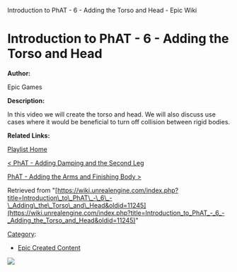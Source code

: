 Introduction to PhAT - 6 - Adding the Torso and Head - Epic Wiki                    

Introduction to PhAT - 6 - Adding the Torso and Head
====================================================

  

**Author:**

Epic Games

**Description:**

In this video we will create the torso and head. We will also discuss use cases where it would be beneficial to turn off collision between rigid bodies.

**Related Links:**

[Playlist Home](/Category:Epic_Video_Playlists "Category:Epic Video Playlists")

[< PhAT - Adding Damping and the Second Leg](/Introduction_to_PhAT_-_5_-_Adding_Damping_and_the_Second_Leg "Introduction to PhAT - 5 - Adding Damping and the Second Leg")

[PhAT - Adding the Arms and Finishing Body >](/Introduction_to_PhAT_-_7_-_Adding_the_Arms_and_Finishing_Body "Introduction to PhAT - 7 - Adding the Arms and Finishing Body")

Retrieved from "[https://wiki.unrealengine.com/index.php?title=Introduction\_to\_PhAT\_-\_6\_-\_Adding\_the\_Torso\_and\_Head&oldid=11245](https://wiki.unrealengine.com/index.php?title=Introduction_to_PhAT_-_6_-_Adding_the_Torso_and_Head&oldid=11245)"

[Category](/Special:Categories "Special:Categories"):

*   [Epic Created Content](/Category:Epic_Created_Content "Category:Epic Created Content")

  ![](https://tracking.unrealengine.com/track.png)